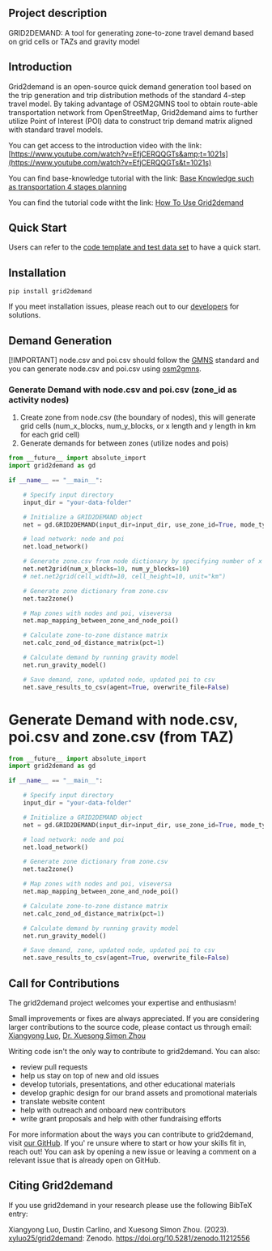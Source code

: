 ## Project description

GRID2DEMAND: A tool for generating zone-to-zone travel demand based on grid cells or TAZs and gravity model

## Introduction

Grid2demand is an open-source quick demand generation tool based on the trip generation and trip distribution methods of the standard 4-step travel model. By taking advantage of OSM2GMNS tool to obtain route-able transportation network from OpenStreetMap, Grid2demand aims to further utilize Point of Interest (POI) data to construct trip demand matrix aligned with standard travel models.

You can get access to the introduction video with the link: [https://www.youtube.com/watch?v=EfjCERQQGTs&amp;t=1021s](https://www.youtube.com/watch?v=EfjCERQQGTs&t=1021s)

You can find base-knowledge tutorial with the link: [Base Knowledge such as transportation 4 stages planning](https://github.com/asu-trans-ai-lab/grid2demand/tree/main/docs)

You can find the tutorial code witht the link: [How To Use Grid2demand](https://github.com/asu-trans-ai-lab/grid2demand/tree/main/tutorial)

## Quick Start

Users can refer to the [code template and test data set](https://github.com/xyluo25/grid2demand/tree/main) to have a quick start.

## Installation

```
pip install grid2demand
```

If you meet installation issues, please reach out to our [developers](mailto:luoxiangyong01@gmail.com) for solutions.

## Demand Generation

[!IMPORTANT]
node.csv and poi.csv should follow the [GMNS](https://github.com/zephyr-data-specs/GMNS) standard and you can generate node.csv and poi.csv using [osm2gmns](https://osm2gmns.readthedocs.io/en/latest/quick-start.html).

### Generate Demand with node.csv and poi.csv (zone_id as activity nodes)

1. Create zone from node.csv (the boundary of nodes), this will generate grid cells (num_x_blocks, num_y_blocks, or x length and y length in km for each grid cell)
2. Generate demands for between zones (utilize nodes and pois)

```python
from __future__ import absolute_import
import grid2demand as gd

if __name__ == "__main__":

    # Specify input directory
    input_dir = "your-data-folder"

    # Initialize a GRID2DEMAND object
    net = gd.GRID2DEMAND(input_dir=input_dir, use_zone_id=True, mode_type="auto")

    # load network: node and poi
    net.load_network()

    # Generate zone.csv from node dictionary by specifying number of x blocks and y blocks
    net.net2grid(num_x_blocks=10, num_y_blocks=10)
    # net.net2grid(cell_width=10, cell_height=10, unit="km")

    # Generate zone dictionary from zone.csv
    net.taz2zone()

    # Map zones with nodes and poi, viseversa
    net.map_mapping_between_zone_and_node_poi()

    # Calculate zone-to-zone distance matrix
    net.calc_zond_od_distance_matrix(pct=1)

    # Calculate demand by running gravity model
    net.run_gravity_model()

    # Save demand, zone, updated node, updated poi to csv
    net.save_results_to_csv(agent=True, overwrite_file=False)
```

# Generate Demand with node.csv, poi.csv and zone.csv (from TAZ)

```python
from __future__ import absolute_import
import grid2demand as gd

if __name__ == "__main__":

    # Specify input directory
    input_dir = "your-data-folder"

    # Initialize a GRID2DEMAND object
    net = gd.GRID2DEMAND(input_dir=input_dir, use_zone_id=True, mode_type="auto")

    # load network: node and poi
    net.load_network()

    # Generate zone dictionary from zone.csv
    net.taz2zone()

    # Map zones with nodes and poi, viseversa
    net.map_mapping_between_zone_and_node_poi()

    # Calculate zone-to-zone distance matrix
    net.calc_zond_od_distance_matrix(pct=1)

    # Calculate demand by running gravity model
    net.run_gravity_model()

    # Save demand, zone, updated node, updated poi to csv
    net.save_results_to_csv(agent=True, overwrite_file=False)
```

## Call for Contributions

The grid2demand project welcomes your expertise and enthusiasm!

Small improvements or fixes are always appreciated. If you are considering larger contributions to the source code, please contact us through email: [Xiangyong Luo](mailto:luoxiangyong01@gmail.com), [Dr. Xuesong Simon Zhou](mailto:xzhou74@asu.edu)

Writing code isn't the only way to contribute to grid2demand. You can also:

* review pull requests
* help us stay on top of new and old issues
* develop tutorials, presentations, and other educational materials
* develop graphic design for our brand assets and promotional materials
* translate website content
* help with outreach and onboard new contributors
* write grant proposals and help with other fundraising efforts

For more information about the ways you can contribute to grid2demand, visit [our GitHub](https://github.com/asu-trans-ai-lab/grid2demand). If you' re unsure where to start or how your skills fit in, reach out! You can ask by opening a new issue or leaving a comment on a relevant issue that is already open on GitHub.

## Citing Grid2demand

If you use grid2demand in your research please use the following BibTeX entry:

Xiangyong Luo, Dustin Carlino, and Xuesong Simon Zhou. (2023). [xyluo25/grid2demand](https://github.com/xyluo25/grid2demand/): Zenodo. https://doi.org/10.5281/zenodo.11212556
